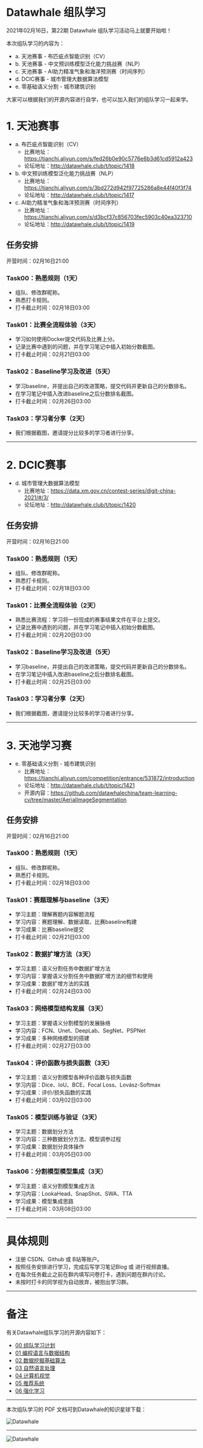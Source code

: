 ﻿
# Datawhale 组队学习

2021年02月16日，第22期 Datawhale 组队学习活动马上就要开始啦！

本次组队学习的内容为：

- a. 天池赛事 - 布匹疵点智能识别（CV）
- b. 天池赛事 - 中文预训练模型泛化能力挑战赛（NLP）
- c. 天池赛事 - AI助力精准气象和海洋预测赛（时间序列）
- d. DCIC赛事 - 城市管理大数据算法模型
- e. 零基础语义分割 - 城市建筑识别


大家可以根据我们的开源内容进行自学，也可以加入我们的组队学习一起来学。



# 1. 天池赛事

- a. 布匹疵点智能识别（CV）
	- 比赛地址：https://tianchi.aliyun.com/s/fed26b0e90c5776e6b3d61cd5912a423
	- 论坛地址：http://datawhale.club/t/topic/1418
- b. 中文预训练模型泛化能力挑战赛（NLP）
	- 比赛地址：https://tianchi.aliyun.com/s/3bd272d942f97725286a8e44f40f3f74
	- 论坛地址：http://datawhale.club/t/topic/1417
- c. AI助力精准气象和海洋预测赛（时间序列）
	- 比赛地址：https://tianchi.aliyun.com/s/d3bcf37c856703fec5903c40ea323710
	- 论坛地址：http://datawhale.club/t/topic/1419

## 任务安排

开营时间：02月16日21:00

### Task00：熟悉规则（1天）

- 组队、修改群昵称。
- 熟悉打卡规则。
- 打卡截止时间：02月18日03:00

### Task01：比赛全流程体验（3天）

- 学习如何使用Docker提交代码及比赛上分。
- 记录比赛中遇到的问题，并在学习笔记中插入初始分数截图。
- 打卡截止时间：02月21日03:00


### Task02：Baseline学习及改进（5天）

- 学习baseline，并提出自己的改进策略，提交代码并更新自己的分数排名。
- 在学习笔记中插入改进baseline之后分数排名截图。
- 打卡截止时间：02月26日03:00


### Task03：学习者分享（2天）

- 我们根据截图，邀请提分比较多的学习者进行分享。


---
# 2. DCIC赛事



- d. 城市管理大数据算法模型
	- 比赛地址：https://data.xm.gov.cn/contest-series/digit-china-2021/#/3/
	- 论坛地址：http://datawhale.club/t/topic/1420

## 任务安排

开营时间：02月16日21:00

### Task00：熟悉规则（1天）

- 组队、修改群昵称。
- 熟悉打卡规则。
- 打卡截止时间：02月18日03:00

### Task01：比赛全流程体验（2天）

- 熟悉比赛流程：学习将一份现成的赛事结果文件在平台上提交。
- 记录比赛中遇到的问题，并在学习笔记中插入初始分数截图。
- 打卡截止时间：02月20日03:00

### Task02：Baseline学习及改进（5天）

- 学习baseline，并提出自己的改进策略，提交代码并更新自己的分数排名。
- 在学习笔记中插入改进baseline之后分数排名截图。
- 打卡截止时间：02月25日03:00

### Task03：学习者分享（2天）

- 我们根据截图，邀请提分比较多的学习者进行分享。



---

# 3. 天池学习赛

- e. 零基础语义分割 - 城市建筑识别
	- 比赛地址：https://tianchi.aliyun.com/competition/entrance/531872/introduction
	- 论坛地址：http://datawhale.club/t/topic/1421
	- 开源内容：https://github.com/datawhalechina/team-learning-cv/tree/master/AerialImageSegmentation

## 任务安排


开营时间：02月16日21:00

### Task00：熟悉规则（1天）

- 组队、修改群昵称。
- 熟悉打卡规则。
- 打卡截止时间：02月18日03:00

### Task01：赛题理解与baseline（3天）
- 学习主题：理解赛题内容解题流程
- 学习内容：赛题理解、数据读取、比赛baseline构建
- 学习成果：比赛baseline提交
- 打卡截止时间：02月21日03:00

### Task02：数据扩增方法（3天）
- 学习主题：语义分割任务中数据扩增方法
- 学习内容：掌握语义分割任务中数据扩增方法的细节和使用
- 学习成果：数据扩增方法的实践
- 打卡截止时间：02月24日03:00


### Task03：网络模型结构发展（3天）
- 学习主题：掌握语义分割模型的发展脉络
- 学习内容：FCN、Unet、DeepLab、SegNet、PSPNet
- 学习成果：多种网络模型的搭建
- 打卡截止时间：02月27日03:00


### Task04：评价函数与损失函数（3天）
- 学习主题：语义分割模型各种评价函数与损失函数
- 学习内容：Dice、IoU、BCE、Focal Loss、Lovász-Softmax
- 学习成果：评价/损失函数的实践
- 打卡截止时间：03月02日03:00

### Task05：模型训练与验证（3天）
- 学习主题：数据划分方法
- 学习内容：三种数据划分方法、模型调参过程
- 学习成果：数据划分具体操作
- 打卡截止时间：03月05日03:00


### Task06：分割模型模型集成（3天）
- 学习主题：语义分割模型集成方法
- 学习内容：LookaHead、SnapShot、SWA、TTA
- 学习成果：模型集成思路
- 打卡截止时间：03月08日03:00

---
# 具体规则
- 注册 CSDN、Github 或 B站等账户。
- 按照任务安排进行学习，完成后写学习笔记Blog 或 进行视频直播。
- 在每次任务截止之前在群内填写问卷打卡，遇到问题在群内讨论。
- 未按时打卡的同学视为自动放弃，被抱出学习群。


---
# 备注

有关Datawhale组队学习的开源内容如下：

- [00 组队学习计划](https://github.com/datawhalechina/team-learning)
- [01 编程语言与数据结构](https://github.com/datawhalechina/team-learning-program)
- [02 数据挖掘基础算法](https://github.com/datawhalechina/team-learning-data-mining)
- [03 自然语言处理](https://github.com/datawhalechina/team-learning-nlp)
- [04 计算机视觉](https://github.com/datawhalechina/team-learning-cv)
- [05 推荐系统](https://github.com/datawhalechina/team-learning-rs)
- [06 强化学习](https://github.com/datawhalechina/team-learning-rl)



---
本次组队学习的 PDF 文档可到Datawhale的知识星球下载：

![Datawhale](https://img-blog.csdnimg.cn/2020072621074658.png)


---
![Datawhale](https://img-blog.csdnimg.cn/20200726211045814.png)







